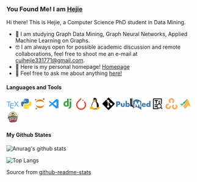### You Found Me! I am [Hejie](https://github.com/HennyJie)

Hi there! This is Hejie, a Computer Science PhD student in Data Mining.

- 🧐 I am studying Graph Data Mining, Graph Neural Networks, Applied Machine Learning on Graphs.
- 🤓 I am always open for possible academic discussion and remote collaborations, feel free to shoot me an e-mail at cuihejie331771@gmail.com.
- 🤩 Here is my personal homepage! [Homepage](https://hejiecui.com/)
- 🥳 Feel free to ask me about anything [here!](https://github.com/HennyJie/HennyJie/issues)


#### Languages and Tools

![tex.png](https://raw.githubusercontent.com/HennyJie/HennyJie/master/assets/tex.png)
![python.png](https://raw.githubusercontent.com/HennyJie/HennyJie/master/assets/python.png)
![jupyter.png](https://raw.githubusercontent.com/HennyJie/HennyJie/master/assets/jupyter.png)
![vscode.png](https://raw.githubusercontent.com/HennyJie/HennyJie/master/assets/vscode.png)
![django.png](https://raw.githubusercontent.com/HennyJie/HennyJie/master/assets/django.png)
![pytorch.png](https://raw.githubusercontent.com/HennyJie/HennyJie/master/assets/pytorch.png)
![linux.png](https://raw.githubusercontent.com/HennyJie/HennyJie/master/assets/linux.png)
![git.png](https://raw.githubusercontent.com/HennyJie/HennyJie/master/assets/git.png)
![PubMed.png](https://raw.githubusercontent.com/HennyJie/HennyJie/master/assets/PubMed.png)
![NLPText.png](https://raw.githubusercontent.com/HennyJie/HennyJie/master/assets/NLPText.png)
![OPenCV.png](https://raw.githubusercontent.com/HennyJie/HennyJie/master/assets/OPenCV.png)
![matlab.png](https://raw.githubusercontent.com/HennyJie/HennyJie/master/assets/matlab.png)
![travis.png](https://raw.githubusercontent.com/HennyJie/HennyJie/master/assets/travis.png)

#### My Github States

![Anurag's github stats](https://github-readme-stats.vercel.app/api?username=HennyJie&show_icons=true&count_private=true&hide=stars)

![Top Langs](https://github-readme-stats.vercel.app/api/top-langs/?username=HennyJie&layout=compact)

Source from [github-readme-stats](https://github.com/anuraghazra/github-readme-stats)
